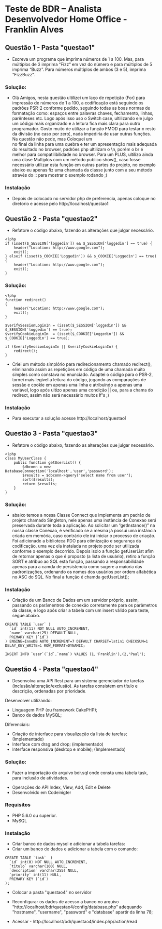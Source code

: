 # Teste de BDR – Analista Desenvolvedor Home Office  - Franklin Alves

## Questão 1 - Pasta "questao1"
* Escreva um programa que imprima números de 1 a 100. Mas, para múltiplos de 3 imprima “Fizz” em vez do número e para múltiplos de 5 imprima “Buzz”. Para números múltiplos de ambos (3 e 5), imprima “FizzBuzz”.

### Solução: 
 * Olá Amigos, nesta questão ultilizei um laço de repetição (For) para impressão de números de 1 a 100,
a codificação está seguindo os padrões PSR-2 conforme pedido, seguindo todas as boas normas de formatação como:
espaços entre palavras chaves, fechamento, linhas, parênteses etc. Logo após isso uso o Switch case, ultilizando 
ele julgo um código mais organizado e a leitura fica mais clara para outro programador. Gosto muito de utilizar
a função FMOD para testar o resto da divisão (no caso por zero), nada impediria de usar outras funções. Na questão não pede, mas Coloquei um <BR> no final da linha para uma quebra e ter um apresentação mais adequada do resultado no browser, padrões php ultilizam o \n, porém o br é melhor para compatilibilidade no browser. Para um PLUS, ultilizo ainda uma clase Multiplos com um método publico show(), caso fosse necessário utilizar esta função em outras partes do projeto, no exemplo abaixo eu apenas fiz uma chamada da classe junto com a seu método através do :: para mostrar o exemplo rodando ;)

### Instalação
* Depois de colocado no servidor php de preferencia, apenas coloque no diretorio e acesse pelo http://localhost/questao1

## Questão 2 - Pasta "questao2"
* Refatore o código abaixo, fazendo as alterações que julgar necessário.
```
<?php
if (isset($_SESSION['loggedin']) && $_SESSION['loggedin'] == true) {
    header("Location: http://www.google.com");
    exit();
} elseif (isset($_COOKIE['Loggedin']) && $_COOKIE['Loggedin'] == true) {
    header("Location: http://www.google.com");
    exit();
}
```

### Solução: 
```
<?php
function redirect()
{
    header("Location: http://www.google.com");
    exit();
}

$verifySessionLoginIn = (isset($_SESSION['loggedin']) && $_SESSION['loggedin'] == true);
$verifyCookieLoginIn  = (isset($_COOKIE['Loggedin']) && $_COOKIE['Loggedin'] == true);

if ($verifySessionLoginIn || $verifyCookieLoginIn) {
    redirect();
}
```
* Criei um método simplório para redirecionamento chamado redirect(), eliminando assim as repetições em código de uma chamada muito simples como constava no enunciado. Adaptei o código para o PSR-2, tornei mais legível a leitura do código, jogando as comparações de sessão e cookie em apenas uma linha e atribuindo a apenas uma variável, logo após ultizo apenas uma condição || ou, para a chama do redirect, assim não será necessário muitos If's ;)

### Instalação
* Para executar a solução acesse http://localhost/questao1

## Questão 3 - Pasta "questao3"
* Refatore o código abaixo, fazendo as alterações que julgar necessário.
```
<?php
class MyUserClass {
    public function getUserList() {
        $dbconn = new DatabaseConnection('localhost','user','password');
        $results = $dbconn->query('select name from user');
        sort($results);
        return $results;
    }
}
```

### Solução: 
* abaixo temos a nossa Classe Connect que implementa um padrão de projeto chamado Singleton, nele apenas uma instância de Conexao será preservada durante toda a aplicação. Ao solicitar um “getInstance()” na nossa classe Conexao, é verificado se a mesma já possui uma instância criada em memória, caso contrário ele irá iniciar o processo de criação. Foi adicionado a biblioteca PDO para otimização e segurança da codificação, uma vez ela instalada no projeto pode ser utilizada conforme o exemplo decorrido. Depois isolo a função getUserList afim de retornar apenas o que é proposto (a lista de usuário), retiro a função SORT e atribuo ao SQL esta função, passando a responsabilidade apenas para a camda de persistencia como sugere a maioria das padronizações, ordenando os nomes dos usuários por ordem alfabética no ASC do SQL. No final a função é chamda getUserList();


### Instalação
* Criação de um Banco de Dados em um servidor próprio, assim, passando os parâmentros de conexão corretamente para os parâmetros da classe, e logo após criar a tabela com um insert válido para teste, segue abaixo.
```
CREATE TABLE `user` (
  `id` int(11) NOT NULL AUTO_INCREMENT,
  `name` varchar(25) DEFAULT NULL,
  PRIMARY KEY (`id`)
) ENGINE=InnoDB AUTO_INCREMENT=7 DEFAULT CHARSET=latin1 CHECKSUM=1 DELAY_KEY_WRITE=1 ROW_FORMAT=DYNAMIC;

INSERT INTO `user`(`id`,`name`) VALUES (1,'Franklin'),(2,'Paul');
```

## Questão 4 - Pasta "questao4"
* Desenvolva uma API Rest para um sistema gerenciador de tarefas (inclusão/alteração/exclusão). As tarefas consistem em título e descrição, ordenadas por prioridade.

Desenvolver utilizando:
* Linguagem PHP (ou framework CakePHP);
* Banco de dados MySQL;

Diferenciais:
* Criação de interface para visualização da lista de tarefas; (Implementado)
* Interface com drag and drop; (implementado)
* Interface responsiva (desktop e mobile); (Implementado)

### Solução: 
* Fazer a importação do arquivo bdr.sql onde consta uma tabela task, para inclusão de atividades.
- Operações do API Index, View, Add, Edit e Delete
- Desenvolvido em Codeinigter

### Requisitos
* PHP 5.6.0 ou superior.
* MySQL

### Instalação
* Criar banco de dados mysql e adicionar a tabela tarefas:
* Criar um banco de dados e adicionar a tabela com o comando:
```
CREATE TABLE `task`  (
  `id` int(0) NOT NULL AUTO_INCREMENT,
  `titulo` varchar(100) NULL,
  `description` varchar(255) NULL,
  `priority` int(11) NULL,
  PRIMARY KEY (`id`)
);
```
* Colocar a pasta "questao4" no servidor
* Reconfigurar os dados de acesso a banco no arquivo "http://localhost/bdr/questao4/config/database.php" adequando "hostname", "username", "password" e "database" apartir da linha 78;

* Acessar - http://localhost/bdr/questao4/index.php/action/read